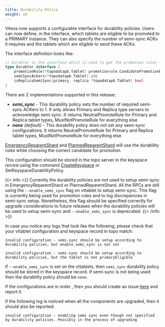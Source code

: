 ```yaml
---
title: Durability Policy
weight: 10
---
```


Vitess now supports a configurable interface for durability policies. Users can now define, in the interface, which tablets are eligible to be promoted to a PRIMARY instance. They can also specify the number of semi-sync ACKs it requires and the tablets which are eligible to send these ACKs.

The interface definition looks like:
```go
// Durabler is the interface which is used to get the promotion rules for candidates and the semi sync setup
type Durabler interface {
	promotionRule(*topodatapb.Tablet) promotionrule.CandidatePromotionRule
	semiSyncAckers(*topodatapb.Tablet) int
	isReplicaSemiSync(primary, replica *topodatapb.Tablet) bool
}
```

There are 2 implementations supported in this release:
 - ***semi_sync*** - This durability policy sets the number of required semi-sync ACKers to 1. It only allows Primary and Replica type servers to acknowledge semi sync. It returns NeutralPromoteRule for Primary and Replica tablet types, MustNotPromoteRule for everything else
 - ***none** (default)* - This durability policy does not set any semi-sync configurations. It returns NeutralPromoteRule for Primary and Replica tablet types, MustNotPromoteRule for everything else


[EmergencyReparentShard](../../configuration-advanced/reparenting/#emergencyreparentshard-emergency-reparenting) and [PlannedReparentShard](../../configuration-advanced/reparenting/#plannedreparentshard-planned-reparenting) will use the durability rules while choosing the correct candidate for promotion.

This configuration should be stored in the topo server in the keyspace record using the command [CreateKeyspace](../../../reference/programs/vtctl/keyspaces/#createkeyspace) or SetKeyspaceDurabilityPolicy.

{{< info >}}
Currently the durability policies are not used to setup semi-sync in EmergencyReparentShard or PlannedReparentShard. All the RPCs are still using the `--enable_semi_sync` flag on vttablet to setup semi-sync. This flag is currently being used for promotion rules and to log discrepancies in semi-sync setup. Nonetheless, this flag should be specified correctly for upgrade considerations to future releases when the durability policies will be used to setup semi-sync and `--enable_semi_sync` is deprecated.
{{< /info >}}

In case you notice any logs that look like the following, please check that your vttablet configuration and keyspace record in topo match:
```
invalid configuration - semi-sync should be setup according to durability policies, but enable_semi_sync is not set
```
```
invalid configuration - semi-sync should be setup according to durability policies, but the tablet is not primaryEligible
```
If `--enable_semi_sync` is set on the vttablets, then `semi_sync` durability policy should be stored in the keyspace record.  If semi-sync is not being used then the durability policy should be `none`.

If the configurations are in order , then you should create an issue [here](https://github.com/vitessio/vitess/issues) and report it.

If the following log is noticed when all the components are upgraded, then it should also be reported:
```
invalid configuration - enabling semi sync even though not specified by durability policies. Possibly in the process of upgrading
```
